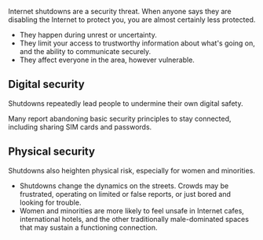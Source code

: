 [Title]: # (Shutdowns and security)
[Order]: # (1)

Internet shutdowns are a security threat. When anyone says they are disabling the Internet to protect you, you are almost certainly less protected. 

* They happen during unrest or uncertainty. 
* They limit your access to trustworthy information about what's going on, and the ability to communicate securely.
* They affect everyone in the area, however vulnerable. 

## Digital security

Shutdowns repeatedly lead people to undermine their own digital safety. 

Many report abandoning basic security principles to stay connected, including sharing SIM cards and passwords.

## Physical security

Shutdowns also heighten physical risk, especially for women and minorities. 

*	Shutdowns change the dynamics on the streets. Crowds may be frustrated, operating on limited or false reports, or just bored and looking for trouble. 
* Women and minorities are more likely to feel unsafe in Internet cafes, international hotels, and the other traditionally male-dominated spaces that may sustain a functioning connection.  
